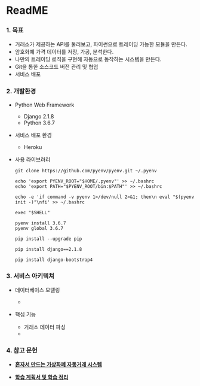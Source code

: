 # ReadME



### 1. 목표

- 거래소가 제공하는 API를 둘러보고, 파이썬으로 트레이딩 가능한 모듈을 만든다.
- 암호화폐 가격 데이터를 저장, 가공, 분석한다.
- 나만의 트레이딩 로직을 구현해 자동으로 동작하는 시스템을 만든다.
- Git을 통한 소스코드 버전 관리 및 협업
- 서비스 배포





### 2. 개발환경

- Python Web Framework

  - Django 2.1.8
  - Python 3.6.7

  

- 서비스 배포 환경

  - Heroku



- 사용 라이브러리

  ```shell
  git clone https://github.com/pyenv/pyenv.git ~/.pyenv
  
  echo 'export PYENV_ROOT="$HOME/.pyenv"' >> ~/.bashrc
  echo 'export PATH="$PYENV_ROOT/bin:$PATH"' >> ~/.bashrc
  
  echo -e 'if command -v pyenv 1>/dev/null 2>&1; then\n eval "$(pyenv init -)"\nfi' >> ~/.bashrc
  
  exec "$SHELL"
  
  pyenv install 3.6.7
  pyenv global 3.6.7
  
  pip install --upgrade pip
  
  pip install django==2.1.8
  
  pip install django-bootstrap4
  ```



### 3. 서비스 아키텍쳐

- 데이터베이스 모델링

  - 

  

- 핵심 기능

  - 거래소 데이터 파싱
  - 



### 4. 참고 문헌

- [**혼자서 만드는 가상화폐 자동거래 시스템**](https://wikidocs.net/book/1436)


- [**학습 계획서 및 학습 정리**](https://drive.google.com/file/d/1FFHVmQEkoFWH0tfB-ovqep12Nrh-L3vm/view?usp=sharing)